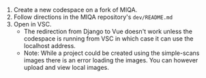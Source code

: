 1. Create a new codespace on a fork of MIQA.
2. Follow directions in the MIQA repository's `dev/README.md`
3. Open in VSC.
    - The redirection from Django to Vue doesn't work unless the codespace is running from VSC in which case it can use the localhost address.
    - Note: While a project could be created using the simple-scans images there is an error loading the images. You can however upload and view local images.